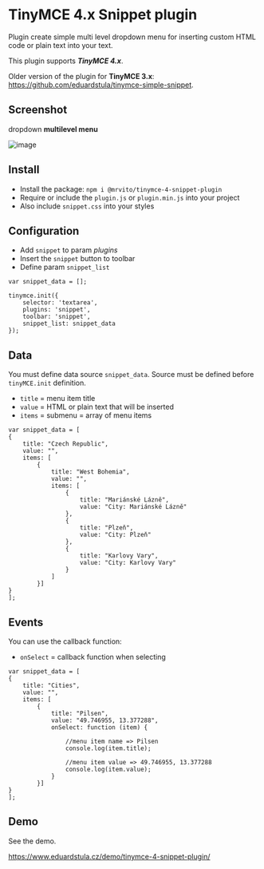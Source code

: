 # TinyMCE 4.x Snippet plugin
Plugin create simple multi level dropdown menu for inserting custom HTML code or plain text into your text.

This plugin supports ***TinyMCE 4.x***.

Older version of the plugin for **TinyMCE 3.x**: https://github.com/eduardstula/tinymce-simple-snippet.

## Screenshot
dropdown **multilevel menu**

![image](screenshot.png)

## Install
* Install the package: `npm i @mrvito/tinymce-4-snippet-plugin`
* Require or include the `plugin.js` or `plugin.min.js` into your project
* Also include `snippet.css` into your styles

## Configuration
- Add `snippet` to param *plugins*
- Insert the `snippet` button to toolbar
- Define param `snippet_list`
```
var snippet_data = [];

tinymce.init({
    selector: 'textarea',
    plugins: 'snippet',
    toolbar: 'snippet',
    snippet_list: snippet_data
});
```
## Data


You must define data source `snippet_data`. Source must be defined before `tinyMCE.init` definition.
* `title` = menu item title
* `value` = HTML or plain text that will be inserted
* `items` = submenu = array of menu items

```
var snippet_data = [
{
    title: "Czech Republic",
    value: "",
    items: [
        {
            title: "West Bohemia",
            value: "",
            items: [
                {
                    title: "Mariánské Lázně",
                    value: "City: Mariánské Lázně"
                },
                {
                    title: "Plzeň",
                    value: "City: Plzeň"
                },
                {
                    title: "Karlovy Vary",
                    value: "City: Karlovy Vary"
                }
            ]
        }]
}
];
```
## Events


You can use the callback function:

* `onSelect` = callback function when selecting

```
var snippet_data = [
{
    title: "Cities",
    value: "",
    items: [
        {
            title: "Pilsen",
            value: "49.746955, 13.377288",
            onSelect: function (item) {
            
                //menu item name => Pilsen
                console.log(item.title);
                
                //menu item value => 49.746955, 13.377288
                console.log(item.value);
            }
        }]
}
];
```

## Demo

See the demo.

https://www.eduardstula.cz/demo/tinymce-4-snippet-plugin/